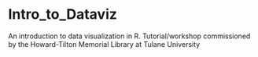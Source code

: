# Intro_to_Dataviz
An introduction to data visualization in R. Tutorial/workshop commissioned by the Howard-Tilton Memorial Library at Tulane University
